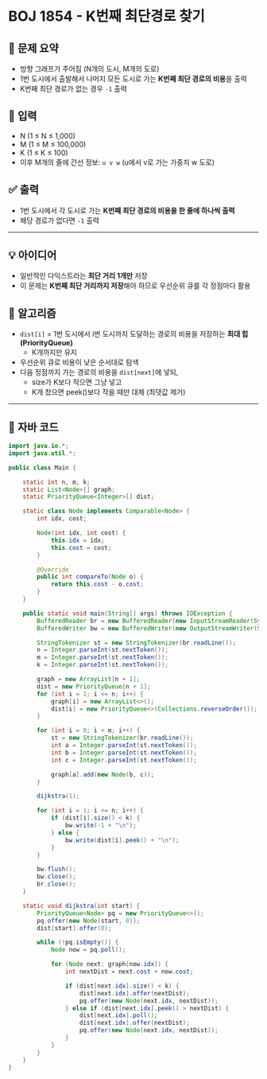 # BOJ 1854 - K번째 최단경로 찾기

## 🧾 문제 요약

- 방향 그래프가 주어짐 (N개의 도시, M개의 도로)
- 1번 도시에서 출발해서 나머지 모든 도시로 가는 **K번째 최단 경로의 비용**을 출력
- K번째 최단 경로가 없는 경우 `-1` 출력

## 📌 입력

- N (1 ≤ N ≤ 1,000)
- M (1 ≤ M ≤ 100,000)
- K (1 ≤ K ≤ 100)
- 이후 M개의 줄에 간선 정보: `u v w` (u에서 v로 가는 가중치 w 도로)

## ✅ 출력

- 1번 도시에서 각 도시로 가는 **K번째 최단 경로의 비용을 한 줄에 하나씩 출력**
- 해당 경로가 없다면 `-1` 출력

---

## 💡 아이디어

- 일반적인 다익스트라는 **최단 거리 1개만** 저장
- 이 문제는 **K번째 최단 거리까지 저장**해야 하므로 우선순위 큐를 각 정점마다 활용

## 🧠 알고리즘

- `dist[i]` = 1번 도시에서 i번 도시까지 도달하는 경로의 비용을 저장하는 **최대 힙(PriorityQueue)**
  - K개까지만 유지
- 우선순위 큐로 비용이 낮은 순서대로 탐색
- 다음 정점까지 가는 경로의 비용을 `dist[next]`에 넣되,
  - size가 K보다 작으면 그냥 넣고
  - K개 찼으면 peek()보다 작을 때만 대체 (최댓값 제거)

---

## 🧾 자바 코드

```java
import java.io.*;
import java.util.*;

public class Main {

    static int n, m, k;
    static List<Node>[] graph;
    static PriorityQueue<Integer>[] dist;

    static class Node implements Comparable<Node> {
        int idx, cost;

        Node(int idx, int cost) {
            this.idx = idx;
            this.cost = cost;
        }

        @Override
        public int compareTo(Node o) {
            return this.cost - o.cost;
        }
    }

    public static void main(String[] args) throws IOException {
        BufferedReader br = new BufferedReader(new InputStreamReader(System.in));
        BufferedWriter bw = new BufferedWriter(new OutputStreamWriter(System.out));

        StringTokenizer st = new StringTokenizer(br.readLine());
        n = Integer.parseInt(st.nextToken());
        m = Integer.parseInt(st.nextToken());
        k = Integer.parseInt(st.nextToken());

        graph = new ArrayList[n + 1];
        dist = new PriorityQueue[n + 1];
        for (int i = 1; i <= n; i++) {
            graph[i] = new ArrayList<>();
            dist[i] = new PriorityQueue<>(Collections.reverseOrder());
        }

        for (int i = 0; i < m; i++) {
            st = new StringTokenizer(br.readLine());
            int a = Integer.parseInt(st.nextToken());
            int b = Integer.parseInt(st.nextToken());
            int c = Integer.parseInt(st.nextToken());

            graph[a].add(new Node(b, c));
        }

        dijkstra(1);

        for (int i = 1; i <= n; i++) {
            if (dist[i].size() < k) {
                bw.write(-1 + "\n");
            } else {
                bw.write(dist[i].peek() + "\n");
            }
        }

        bw.flush();
        bw.close();
        br.close();
    }

    static void dijkstra(int start) {
        PriorityQueue<Node> pq = new PriorityQueue<>();
        pq.offer(new Node(start, 0));
        dist[start].offer(0);

        while (!pq.isEmpty()) {
            Node now = pq.poll();

            for (Node next: graph[now.idx]) {
                int nextDist = next.cost + now.cost;

                if (dist[next.idx].size() < k) {
                    dist[next.idx].offer(nextDist);
                    pq.offer(new Node(next.idx, nextDist));
                } else if (dist[next.idx].peek() > nextDist) {
                    dist[next.idx].poll();
                    dist[next.idx].offer(nextDist);
                    pq.offer(new Node(next.idx, nextDist));
                }
            }
        }
    }
}
```